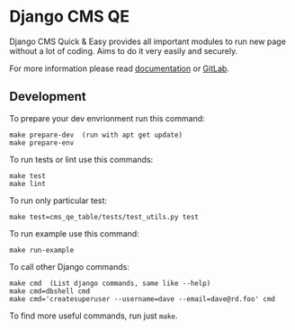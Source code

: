 # Django CMS QE

Django CMS Quick & Easy provides all important modules to run new page
without a lot of coding. Aims to do it very easily and securely.

For more information please read [documentation](<https://websites.pages.nic.cz/django-cms-qe>) or [GitLab](https://gitlab.nic.cz/websites/django-cms-qe).

## Development

To prepare your dev envrionment run this command:

    make prepare-dev  (run with apt get update)
    make prepare-env

To run tests or lint use this commands:

    make test
    make lint

To run only particular test:

    make test=cms_qe_table/tests/test_utils.py test

To run example use this command:

    make run-example


To call other Django commands:

    make cmd  (List django commands, same like --help)
    make cmd=dbshell cmd
    make cmd='createsuperuser --username=dave --email=dave@rd.foo' cmd

To find more useful commands, run just `make`.
